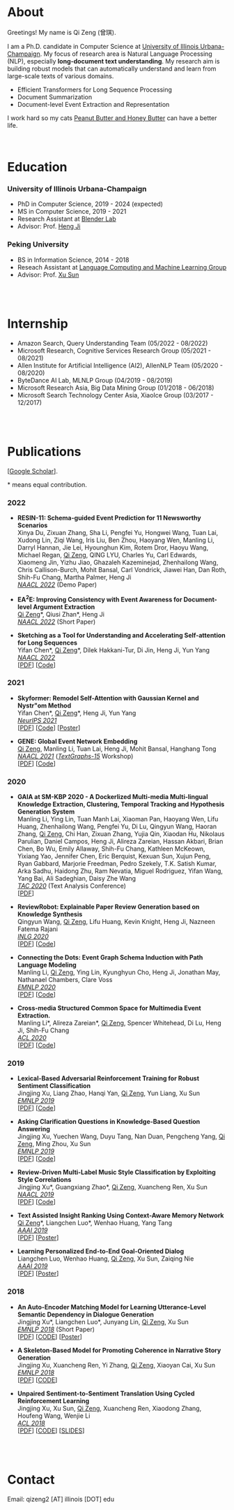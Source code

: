 

# About


Greetings! My name is Qi Zeng (曾琪). 

I am a Ph.D. candidate in Computer Science at [University of Illinois Urbana-Champaign](https://illinois.edu/). 
My focus of research area is Natural Language Processing (NLP), especially **long-document text understanding**.
My research aim is building robust models that can automatically understand and learn from large-scale texts of various domains.

- Efficient Transformers for Long Sequence Processing
- Document Summarization
- Document-level Event Extraction and Representation

I work hard so my cats [Peanut Butter and Honey Butter](cat.md) can have a better life.





<br>
 
# Education

### University of Illinois Urbana-Champaign
  - PhD in Computer Science, 2019 - 2024 (expected)
  - MS in Computer Science, 2019 - 2021
  - Research Assistant at [Blender Lab](http://blender.cs.illinois.edu/)
  - Advisor: Prof. [Heng Ji](http://blender.cs.illinois.edu/hengji.html)


### Peking University 
  - BS in Information Science, 2014 - 2018
  - Reseach Assistant at [Language Computing and Machine Learning Group](https://lancopku.github.io/)
  - Advisor: Prof. [Xu Sun](https://xusun.org/)



<br>
<br>

# Internship


- Amazon Search, Query Understanding Team (05/2022 - 08/2022)
- Microsoft Research, Cognitive Services Research Group (05/2021 - 08/2021)
- Allen Institute for Artificial Intelligence (AI2), AllenNLP Team (05/2020 - 08/2020)
- ByteDance AI Lab, MLNLP Group (04/2019 - 08/2019)
- Microsoft Research Asia, Big Data Mining Group (01/2018 - 06/2018)
- Microsoft Search Technology Center Asia, XiaoIce Group (03/2017 - 12/2017)


<!-- ### Microsoft Research (05/2021 - 08/2021) -->
  <!-- - Research Intern at Cognitive Services Research group (CSR) -->
<!--   - Mentor: Dr. [Yu Shi](https://www.microsoft.com/en-us/research/people/yushi/) and Dr. [Yao Qian](https://sites.google.com/site/yaoqianhomepage/) -->
  <!-- - Focus: Speech-Text Language Understanding -->

<!-- ### Allen Institute for Artificial Intelligence (05/2020 - 08/2020) -->
  <!-- - Research Intern on AllenNLP team -->
<!--   - Mentor: Dr. [Qiang Ning](http://qning2.web.engr.illinois.edu/) -->
  <!-- - Focus: Temporal QA -->

<!-- ### ByteDance AI Lab (04/2019 - 08/2019) -->
<!--   - Research Intern at MLNLP Group -->
<!--   - Mentor: Dr. [Hao Zhou](https://zhouh.github.io/)  -->
  <!-- - Focus: Search Query Generation -->


<!-- ### Microsoft Research Asia (01/2018 - 06/2018) -->
<!--   - Research Intern at Big Data Mining Group  -->
<!--   - Mentor: Dr. [Wenhao Huang](https://scholar.google.com/citations?user=OdE3MsQAAAAJ&hl=zh-CN) -->
  <!-- - Focus: Table-to-Text Generation -->


<!-- ### Microsoft Search Technology Center Asia (03/2017 - 12/2017) -->
<!--   - Software Engineer Intern at XiaoIce Group -->
<!--   - Mentor: [Peng Chen](https://www.aclweb.org/anthology/people/p/peng-chen/) -->
  <!-- - Focus: QA System for Xiaoice -->


<br>
<br>


# Publications

[[Google Scholar](https://scholar.google.com/citations?user=lOEEhwgAAAAJ&hl=zh-CN)].

 \* means equal contribution.

### 2022


- **RESIN-11: Schema-guided Event Prediction for 11 Newsworthy Scenarios**<br> 
  Xinya Du, Zixuan Zhang, Sha Li, Pengfei Yu, Hongwei Wang, Tuan Lai, Xudong Lin, Ziqi Wang, Iris Liu, Ben Zhou, Haoyang Wen, Manling Li, Darryl Hannan, Jie Lei, Hyounghun Kim, Rotem Dror, Haoyu Wang, Michael Regan, <u>Qi Zeng</u>, QING LYU, Charles Yu, Carl Edwards, Xiaomeng Jin, Yizhu Jiao, Ghazaleh Kazeminejad, Zhenhailong Wang, Chris Callison-Burch, Mohit Bansal, Carl Vondrick, Jiawei Han, Dan Roth, Shih-Fu Chang, Martha Palmer, Heng Ji<br>
    [*NAACL 2022*](https://2022.naacl.org/) (Demo Paper) <br>
  

- **EA$^2$E: Improving Consistency with Event Awareness for Document-level Argument Extraction**<br>
  <u>Qi Zeng</u>\*, Qiusi Zhan\*, Heng Ji<br>
  [*NAACL 2022*](https://2022.naacl.org/) (Short Paper) <br>


- **Sketching as a Tool for Understanding and Accelerating Self-attention for Long Sequences** <br>
  Yifan Chen\*, <u>Qi Zeng</u>\*, Dilek Hakkani-Tur, Di Jin, Heng Ji, Yun Yang <br>
  [*NAACL 2022*](https://2022.naacl.org/) <br>
  [[PDF](https://arxiv.org/abs/2112.05359)] [[Code](https://github.com/pkuzengqi/Skeinformer)]

### 2021

- **Skyformer: Remodel Self-Attention with Gaussian Kernel and Nystr\"om Method** <br>
  Yifan Chen\*, <u>Qi Zeng</u>\*, Heng Ji, Yun Yang <br>
  [*NeurIPS 2021*](https://nips.cc/Conferences/2021)  <br>
  [[PDF](https://arxiv.org/abs/2111.00035)] [[Code](https://github.com/pkuzengqi/Skyformer)] [[Poster](https://github.com/pkuzengqi/Skyformer/blob/main/doc/Skyformer_poster.pdf)]
<!--   (Acceptance Rate 26%).  -->

- **GENE: Global Event Network Embedding** <br>
  <u>Qi Zeng</u>, Manling Li, Tuan Lai, Heng Ji, Mohit Bansal, Hanghang Tong <br>
  [*NAACL 2021*](https://2021.naacl.org/) ([*TextGraphs-15*](https://sites.google.com/view/textgraphs2021) Workshop) <br>
  [[PDF](https://www.aclweb.org/anthology/2021.textgraphs-1.5.pdf)] [[Code](https://github.com/pkuzengqi/GENE)]


### 2020

- **GAIA at SM-KBP 2020 - A Dockerlized Multi-media Multi-lingual Knowledge Extraction, Clustering, Temporal Tracking and Hypothesis Generation System** <br>
  Manling Li, Ying Lin, Tuan Manh Lai, Xiaoman Pan, Haoyang Wen, Lifu Huang, Zhenhailong Wang, Pengfei Yu, Di Lu, Qingyun Wang, Haoran Zhang, <u>Qi Zeng</u>, Chi Han, Zixuan Zhang, Yujia Qin, Xiaodan Hu, Nikolaus Parulian, Daniel Campos, Heng Ji, Alireza Zareian, Hassan Akbari, Brian Chen, Bo Wu, Emily Allaway, Shih-Fu Chang, Kathleen McKeown, Yixiang Yao, Jennifer Chen, Eric Berquist, Kexuan Sun, Xujun Peng, Ryan Gabbard, Marjorie Freedman, Pedro Szekely, T.K. Satish Kumar, Arka Sadhu, Haidong Zhu, Ram Nevatia, Miguel Rodriguez, Yifan Wang, Yang Bai, Ali Sadeghian, Daisy Zhe Wang <br>
  [*TAC 2020*](https://tac.nist.gov/2020/index.html) (Text Analysis Conference) <br>
  [[PDF](https://blender.cs.illinois.edu/paper/gaia_smkbp_2020.pdf)]

- **ReviewRobot: Explainable Paper Review Generation based on Knowledge Synthesis** <br>
  Qingyun Wang, <u>Qi Zeng</u>, Lifu Huang, Kevin Knight, Heng Ji, Nazneen Fatema Rajani <br>
  [*INLG 2020*](https://www.inlg2020.org/) <br>
  [[PDF](https://www.aclweb.org/anthology/2020.inlg-1.44/)] [[Code](https://github.com/EagleW/ReviewRobot)]

- **Connecting the Dots: Event Graph Schema Induction with Path Language Modeling** <br>
  Manling Li, <u>Qi Zeng</u>, Ying Lin, Kyunghyun Cho, Heng Ji, Jonathan May, Nathanael Chambers, Clare Voss<br>
  [*EMNLP 2020*](https://2020.emnlp.org/)<br>
  [[PDF](https://www.aclweb.org/anthology/2020.emnlp-main.50/)] [[Code](http://blender.cs.illinois.edu/software/pathlm/)]
<!--   (Acceptance Rate 22.4%).  -->

- **Cross-media Structured Common Space for Multimedia Event Extraction.** <br>
  Manling Li\*, Alireza Zareian\*, <u>Qi Zeng</u>, Spencer Whitehead, Di Lu, Heng Ji, Shih-Fu Chang <br>
  [*ACL 2020*](https://acl2020.org/)<br>
  [[PDF](https://www.aclweb.org/anthology/2020.acl-main.230.pdf)] [[Code](http://blender.cs.illinois.edu/software/m2e2/)]
<!--   (Acceptance Rate 22.7%).  -->

### 2019

- **Lexical-Based Adversarial Reinforcement Training for Robust Sentiment Classification** <br>
  Jingjing Xu, Liang Zhao, Hanqi Yan, <u>Qi Zeng</u>, Yun Liang, Xu Sun <br>
  [*EMNLP 2019*](https://2019.emnlp.org/) <br>
  [[PDF](https://www.aclweb.org/anthology/D19-1554/)]  [[Code](https://github.com/lancopku/LexicalAT)]
<!--   (Acceptance Rate 23.8%).  -->


- **Asking Clarification Questions in Knowledge-Based Question Answering** <br>
  Jingjing Xu, Yuechen Wang, Duyu Tang, Nan Duan, Pengcheng Yang, <u>Qi Zeng</u>, Ming Zhou, Xu Sun <br>
  [*EMNLP 2019*](https://2019.emnlp.org/) <br>
  [[PDF](https://www.aclweb.org/anthology/D19-1172/)] [[Code](https://github.com/msra-nlc/MSParS_V2.0)] 
<!--   (Acceptance Rate 23.8%). -->


- **Review-Driven Multi-Label Music Style Classification by Exploiting Style Correlations** <br>
  Jingjing Xu\*, Guangxiang Zhao\*, <u>Qi Zeng</u>, Xuancheng Ren, Xu Sun<br>
  [*NAACL 2019*](https://naacl2019.org/) <br>
  [[PDF](https://www.aclweb.org/anthology/N19-1296)] [[Code](https://github.com/lancopku/RMSC)] 
<!--   (Acceptance Rate 22.6%). -->


- **Text Assisted Insight Ranking Using Context-Aware Memory Network** <br>
  <u>Qi Zeng</u>\*, Liangchen Luo\*, Wenhao Huang, Yang Tang <br>
  [*AAAI 2019*](https://aaai.org/Conferences/AAAI-19/) <br>
  [[PDF](https://arxiv.org/pdf/1811.05563.pdf)] [[Poster](/files/AAAI19-insight-poster.pdf)]
<!--   (Acceptance Rate 16.2%). -->

- **Learning Personalized End-to-End Goal-Oriented Dialog** <br>
  Liangchen Luo, Wenhao Huang, <u>Qi Zeng</u>, Xu Sun, Zaiqing Nie <br>
  [*AAAI 2019*](https://aaai.org/Conferences/AAAI-19/) <br>
  [[PDF](https://arxiv.org/pdf/1811.04604.pdf)] [[Poster](/files/AAAI19-personalized-poster.pdf)]
<!--   (Acceptance Rate 16.2%). -->

### 2018

- **An Auto-Encoder Matching Model for Learning Utterance-Level Semantic Dependency in Dialogue Generation** <br>
  Jingjing Xu\*, Liangchen Luo\*, Junyang Lin, <u>Qi Zeng</u>, Xu Sun <br>
  [*EMNLP 2018*](https://emnlp2018.org/) (Short Paper) <br>
  [[PDF](http://aclweb.org/anthology/D18-1075)] [[CODE](https://github.com/lancopku/AMM)] [[Poster](/files/EMNLP18-AEM-poster.pdf)]
<!--   (Acceptance Rate 24.6%). -->

- **A Skeleton-Based Model for Promoting Coherence in Narrative Story Generation** <br>
  Jingjing Xu, Xuancheng Ren, Yi Zhang, <u>Qi Zeng</u>, Xiaoyan Cai, Xu Sun <br>
  [*EMNLP 2018*](https://emnlp2018.org/) <br>
  [[PDF](http://aclweb.org/anthology/D18-1462)] [[CODE](https://github.com/lancopku/Skeleton-Based-Generation-Model)] 
<!--   (Acceptance Rate 24.6%). -->

- **Unpaired Sentiment-to-Sentiment Translation Using Cycled Reinforcement Learning** <br>
  Jingjing Xu, Xu Sun, <u>Qi Zeng</u>, Xuancheng Ren, Xiaodong Zhang, Houfeng Wang, Wenjie Li <br>
  [*ACL 2018*](https://acl2018.org/) <br>
  [[PDF](http://aclweb.org/anthology/P18-1090)] [[CODE](https://github.com/lancopku/Unpaired-Sentiment-Translation)] [[SLIDES](/files/ACL2018.pdf)]
<!--   (Acceptance Rate 24.9%). -->


<br>
<br>


# Contact

Email: qizeng2 [AT] illinois [DOT] edu

<!-- Office: Room 1115, Siebel Center for Computer Science, 201 N. Goodwin Ave, Urbana, IL 61801

 -->

<br>
<br>
<br>
<br>
<br>
<br>
<br>
<br>




